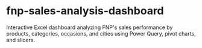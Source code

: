 # fnp-sales-analysis-dashboard
Interactive Excel dashboard analyzing FNP's sales performance by products, categories, occasions, and cities using Power Query, pivot charts, and slicers.
